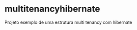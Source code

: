 multitenancyhibernate
=====================

Projeto exemplo de uma estrutura multi tenancy com hibernate
